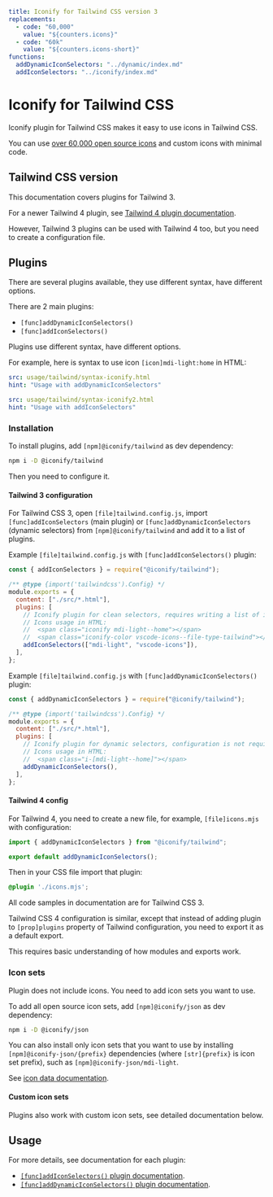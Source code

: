 ```yaml
title: Iconify for Tailwind CSS version 3
replacements:
  - code: "60,000"
    value: "${counters.icons}"
  - code: "60k"
    value: "${counters.icons-short}"
functions:
  addDynamicIconSelectors: "../dynamic/index.md"
  addIconSelectors: "../iconify/index.md"
```

# Iconify for Tailwind CSS

Iconify plugin for Tailwind CSS makes it easy to use icons in Tailwind CSS.

You can use [over 60,000 open source icons](/docs/icons/icon-data.md) and custom icons with minimal code.

## Tailwind CSS version

This documentation covers plugins for Tailwind 3.

For a newer Tailwind 4 plugin, see [Tailwind 4 plugin documentation](../tailwind4/index.md).

However, Tailwind 3 plugins can be used with Tailwind 4 too, but you need to create a configuration file.

## Plugins

There are several plugins available, they use different syntax, have different options.

There are 2 main plugins:

- `[func]addDynamicIconSelectors()`
- `[func]addIconSelectors()`

Plugins use different syntax, have different options.

For example, here is syntax to use icon `[icon]mdi-light:home` in HTML:

```yaml
src: usage/tailwind/syntax-iconify.html
hint: "Usage with addDynamicIconSelectors"
```

```yaml
src: usage/tailwind/syntax-iconify2.html
hint: "Usage with addIconSelectors"
```

### Installation

To install plugins, add `[npm]@iconify/tailwind` as dev dependency:

```sh
npm i -D @iconify/tailwind
```

Then you need to configure it.

#### Tailwind 3 configuration

For Tailwind CSS 3, open `[file]tailwind.config.js`, import `[func]addIconSelectors` (main plugin) or
`[func]addDynamicIconSelectors` (dynamic selectors) from `[npm]@iconify/tailwind` and add it to a list of plugins.

Example `[file]tailwind.config.js` with `[func]addIconSelectors()` plugin:

```js
const { addIconSelectors } = require("@iconify/tailwind");

/** @type {import('tailwindcss').Config} */
module.exports = {
  content: ["./src/*.html"],
  plugins: [
    // Iconify plugin for clean selectors, requires writing a list of icon sets to load
    // Icons usage in HTML:
    //  <span class="iconify mdi-light--home"></span>
    //  <span class="iconify-color vscode-icons--file-type-tailwind"></span>
    addIconSelectors(["mdi-light", "vscode-icons"]),
  ],
};
```

Example `[file]tailwind.config.js` with `[func]addDynamicIconSelectors()` plugin:

```js
const { addDynamicIconSelectors } = require("@iconify/tailwind");

/** @type {import('tailwindcss').Config} */
module.exports = {
  content: ["./src/*.html"],
  plugins: [
    // Iconify plugin for dynamic selectors, configuration is not required
    // Icons usage in HTML:
    //  <span class="i-[mdi-light--home]"></span>
    addDynamicIconSelectors(),
  ],
};
```

#### Tailwind 4 config

For Tailwind 4, you need to create a new file, for example, `[file]icons.mjs` with configuration:

```js
import { addDynamicIconSelectors } from "@iconify/tailwind";

export default addDynamicIconSelectors();
```

Then in your CSS file import that plugin:

```css
@plugin './icons.mjs';
```

All code samples in documentation are for Tailwind CSS 3.

Tailwind CSS 4 configuration is similar, except that instead of adding plugin to `[prop]plugins` property of Tailwind configuration, you need to export it as a default export.

This requires basic understanding of how modules and exports work.

### Icon sets

Plugin does not include icons. You need to add icon sets you want to use.

To add all open source icon sets, add `[npm]@iconify/json` as dev dependency:

```sh
npm i -D @iconify/json
```

You can also install only icon sets that you want to use by installing `[npm]@iconify-json/{prefix}` dependencies (where `[str]{prefix}` is icon set prefix), such as `[npm]@iconify-json/mdi-light`.

See [icon data documentation](/docs/icons/icon-data.md).

#### Custom icon sets

Plugins also work with custom icon sets, see detailed documentation below.

## Usage

For more details, see documentation for each plugin:

- [`[func]addIconSelectors()` plugin documentation](../iconify/index.md).
- [`[func]addDynamicIconSelectors()` plugin documentation](../dynamic/index.md).
